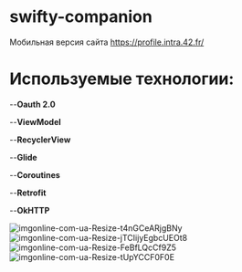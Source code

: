 # swifty-companion

Мобильная версия сайта https://profile.intra.42.fr/

# Используемые технологии:
--**Oauth 2.0**

--**ViewModel**

--**RecyclerView**

--**Glide**

--**Coroutines**

--**Retrofit**

--**OkHTTP**

![imgonline-com-ua-Resize-t4nGCeARjgBNy](https://user-images.githubusercontent.com/62237984/153747676-87c41b1f-025c-4015-ae86-df6c8b38da41.png)
![imgonline-com-ua-Resize-jTCIijyEgbcUEOt8](https://user-images.githubusercontent.com/62237984/153747678-4f162bbe-22d9-4fc8-8748-2544c15b6f56.png)
![imgonline-com-ua-Resize-FeBfLQcCf9Z5](https://user-images.githubusercontent.com/62237984/153747675-ed9b7518-ab68-4f8d-bb67-e9102d189a8c.png)
![imgonline-com-ua-Resize-tUpYCCF0F0E](https://user-images.githubusercontent.com/62237984/153747679-faa6a457-8191-4d10-a2c1-68fb389672f1.png)
